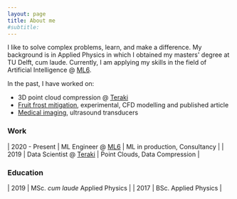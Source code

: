```yaml
---
layout: page
title: About me
#subtitle: 
---
```


I like to solve complex problems, learn, and make a difference. My background is in Applied Physics in which I obtained my masters' degree at TU Delft, cum laude. Currently, I am applying my skills in the field of Artificial Intelligence @ [ML6](https://ml6.eu).

In the past, I have worked on:
- 3D point cloud compression @ [Teraki](https://www.teraki.com)
- [Fruit frost mitigation](http://www.doi.org/10.1016/j.agrformet.2019.107868), experimental, CFD modelling and published article
- [Medical imaging](http://resolver.tudelft.nl/uuid:5befdae2-9636-4e92-bd75-9c516ae20726), ultrasound transducers

### Work

| 2020 - Present | ML Engineer @ [ML6](https://ml6.eu) | ML in production, Consultancy |
| 2019 | Data Scientist @ [Teraki](https://www.teraki.com) | Point Clouds, Data Compression |

### Education

| 2019 | MSc. *cum laude* Applied Physics |
| 2017 | BSc. Applied Physics |
